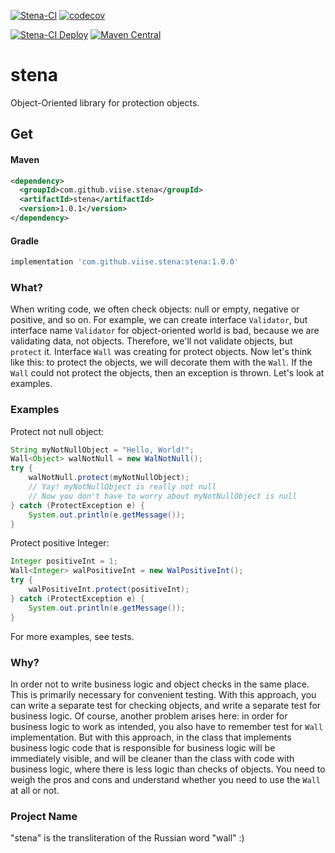 [![Stena-CI](https://github.com/ViiSE/stena/actions/workflows/main.yml/badge.svg)](https://github.com/ViiSE/stena/actions/workflows/main.yml)
[![codecov](https://codecov.io/gh/viise/stena/branch/main/graph/badge.svg?token=0GPP4HUXXR)](https://codecov.io/gh/viise/stena)

[![Stena-CI Deploy](https://github.com/ViiSE/stena/actions/workflows/deploy.yml/badge.svg)](https://github.com/ViiSE/stena/actions/workflows/deploy.yml)
[![Maven Central](https://img.shields.io/maven-central/v/com.github.viise.stena/stena.svg)](https://maven-badges.herokuapp.com/maven-central/com.github.viise.stena/stena/)

# stena
Object-Oriented library for protection objects.

## Get

#### Maven
```xml
<dependency>
  <groupId>com.github.viise.stena</groupId>
  <artifactId>stena</artifactId>
  <version>1.0.1</version>
</dependency>
```

#### Gradle
```groovy
implementation 'com.github.viise.stena:stena:1.0.0'
```

### What?
When writing code, we often check objects: null or empty, negative or positive, and so on. For example, we can create
interface `Validator`, but interface name `Validator` for object-oriented world is bad, because we are validating data, 
not objects. Therefore, we'll not validate objects, but `protect` it. Interface `Wall` was creating for protect objects.
Now let's think like this: to protect the objects, we will decorate them with the `Wall`. If the `Wall` could not 
protect the objects, then an exception is thrown. Let's look at examples.

### Examples
Protect not null object:
```java
String myNotNullObject = "Hello, World!";
Wall<Object> walNotNull = new WalNotNull();
try {
    walNotNull.protect(myNotNullObject);
    // Yay! myNotNullObject is really not null
    // Now you don't have to worry about myNotNullObject is null
} catch (ProtectException e) {
    System.out.println(e.getMessage());
}
```

Protect positive Integer:
```java
Integer positiveInt = 1;
Wall<Integer> walPositiveInt = new WalPositiveInt();
try {
    walPositiveInt.protect(positiveInt);
} catch (ProtectException e) {
    System.out.println(e.getMessage());
}
```

For more examples, see tests.

### Why?
In order not to write business logic and object checks in the same place. This is primarily necessary for convenient 
testing. With this approach, you can write a separate test for checking objects, and write a separate test for business 
logic. Of course, another problem arises here: in order for business logic to work as intended, you also have to 
remember test for `Wall` implementation. But with this approach, in the class that implements business logic code 
that is responsible for business logic will be immediately visible, and will be cleaner than the class with code with 
business logic, where there is less logic than checks of objects. You need to weigh the pros and cons and understand 
whether you need to use the `Wall` at all or not.

### Project Name
"stena" is the transliteration of the Russian word "wall" :)
